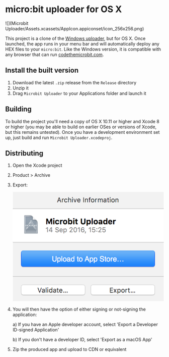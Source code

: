 # micro:bit uploader for OS X

![](Microbit Uploader/Assets.xcassets/AppIcon.appiconset/icon_256x256.png)

This project is a clone of the [Windows
uploader](https://codethemicrobit.com/uploader), but for OS X. Once launched,
the app runs in your menu bar and will automatically deploy any HEX files to
your `micro:bit`. Like the Windows version, it is compatible with any browser
that can run [codethemicrobit.com](http://codethemicrobit.com).

## Install the built version

1. Download the latest `.zip` release from the `Release` directory
2. Unzip it
3. Drag `Microbit Uploader` to your Applications folder and launch it

## Building

To build the project you'll need a copy of OS X 10.11 or higher and Xcode 8 or
higher (you may be able to build on earlier OSes or versions of Xcode, but this
remains untested). Once you have a development environment set up, just build
and run `Microbit Uploader.xcodeproj`.

## Distributing

1. Open the Xcode project
2. Product > Archive
3. Export:

    ![Export](Graphics/export.png)

4. You will then have the option of either signing or not-signing the
   application:

    a) If you have an Apple developer account, select 'Export a Developer
       ID-signed Application'

    b) If you don't have a developer ID, select 'Export as a macOS App'

5. Zip the produced app and upload to CDN or equivalent
